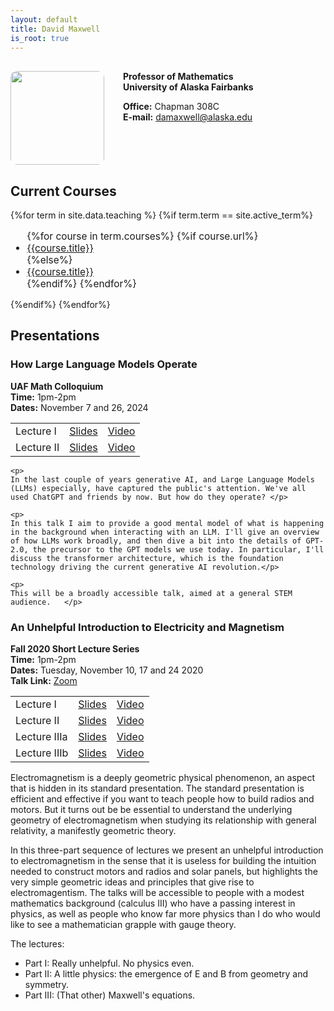 ```yaml
---
layout: default
title: David Maxwell
is_root: true
---
```

<div style="display: flex; align-items: flex-start; gap: 30px; margin-top: 30px;">
    <div style="flex-shrink: 1;">
        <img src="maxwell.jpg" style="height: 150px; width: auto; max-height: 150px; max-width: min(150px, 30vw); border-radius: 10px; object-fit: cover;">
    </div>
    <div style="flex: 1; min-width: 0;">
        <p style="margin-top: 0px">
        <b>Professor of Mathematics</b><br>
        <b>University of Alaska Fairbanks</b>
        </p>
        <p>
        <b>Office:</b> Chapman 308C<br>
        <b>E-mail:</b> <a href="mailto:damaxwell@alaska.edu">damaxwell@alaska.edu</a><br>
        </p>
    </div>
</div>

## Current Courses
<!-- <div class="card"> -->
{%for term in site.data.teaching %}
  {%if term.term == site.active_term%}
<ul style="margin-left: 0px; font-size: 1.1em;">
     {%for course in term.courses%}
       {%if course.url%}
<li> <a href="{{course.url}}">{{course.title}}</a></li>
       {%else%}
<li> <a href="{{course.external-url}}">{{course.title}}</a></li>
       {%endif%}
    {%endfor%}
</ul>
  {%endif%}
{%endfor%}
<!-- </div> -->

## Presentations

<div class="card">
<h3>How Large Language Models Operate</h3>

<b>UAF Math Colloquium</b><br />
<b>Time:</b> 1pm-2pm<br />
<b>Dates:</b> November 7 and 26, 2024<br />

<p />
	<table class="asst-table">
		<tr><td>Lecture I</td><td><a href="llm/UAF-LLM-2024.pdf">Slides</a></td><td><a href="https://media.uaf.edu/media/t/1_nsfqik10">Video</a></td>
		</tr>
		<tr><td>Lecture II</td><td><a href="llm/UAF-LLM-2024.pdf">Slides</a></td><td><a href="https://media.uaf.edu/media/t/1_nsfqik10">Video</a></td>
		</tr>
	</table>

	<p>
	In the last couple of years generative AI, and Large Language Models (LLMs) especially, have captured the public's attention. We've all used ChatGPT and friends by now. But how do they operate? </p>

	<p>
	In this talk I aim to provide a good mental model of what is happening in the background when interacting with an LLM. I'll give an overview of how LLMs work broadly, and then dive a bit into the details of GPT-2.0, the precursor to the GPT models we use today. In particular, I'll discuss the transformer architecture, which is the foundation technology driving the current generative AI revolution.</p>
	
	<p>
	This will be a broadly accessible talk, aimed at a general STEM audience.	</p>
</div>

<div class="card">
<h3>An Unhelpful Introduction to Electricity and Magnetism</h3>

<b>Fall 2020 Short Lecture Series</b><br />
<b>Time:</b> 1pm-2pm<br />
<b>Dates:</b> Tuesday, November 10, 17 and 24 2020<br />
<b>Talk Link:</b> <a href="https://alaska.zoom.us/j/86362808870?pwd=SGlzbVBaQWg0RWV0YzJhTk05dnk0UT09">Zoom</a>
<p />

<table class="asst-table">
	<tr><td>Lecture I</td><td><a href="unhelpful-e-and-m/unhelpful-e-and-m-part-1.pdf">Slides</a></td><td><a href="https://media.uaf.edu/media/t/1_ijmgmx0p">Video</a></td>
	</tr>
	<tr><td> Lecture II</td><td><a href="unhelpful-e-and-m/unhelpful-e-and-m-part-2.pdf">Slides</a></td><td><a href="https://media.uaf.edu/media/t/1_4a73d54g?st=629&ed=4074">Video</a></td>
	</tr>
	<tr><td> Lecture IIIa</td><td><a href="unhelpful-e-and-m/unhelpful-e-and-m-part-3a.pdf">Slides</a></td><td><a href="https://media.uaf.edu/media/t/1_pw2wgvuk?st=382&ed=4088">Video</a></td>
	</tr>
	<tr><td> Lecture IIIb</td><td><a href="unhelpful-e-and-m/unhelpful-e-and-m-part-3b.pdf">Slides</a></td><td><a href="https://media.uaf.edu/media/t/1_2ha3ygy9?st=360&ed=5069">Video</a></td>
	</tr>
</table>


<p>
Electromagnetism is a deeply geometric physical phenomenon, an aspect that is hidden in its standard presentation.
The standard presentation is efficient and effective if you want to teach people how to build radios and motors. But it turns out be be essential to understand the underlying geometry of electromagnetism when studying its relationship with general relativity, a manifestly geometric theory.</p>

<p>In this three-part sequence of lectures we present an unhelpful introduction to electromagnetism in the sense that it is useless for building the intuition needed to construct motors and radios and solar panels, but highlights the very simple geometric ideas and principles that give rise to electromagentism.  The talks will be accessible to people with a modest mathematics background (calculus III) who have a passing interest in physics, as well as people who know far more physics than I do who would like to see a mathematician grapple with gauge theory.</p>

<p>The lectures:
<ul>
<li>Part I: Really unhelpful.  No physics even.</li>
<li>Part II: A little physics: the emergence of E and B from geometry and symmetry.</li>
<li>Part III: (That other) Maxwell's equations.</li>
</ul>
</p>

</div>



